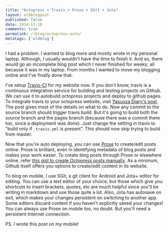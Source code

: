 ```yaml
---
title: "Octopress + Travis + Prose + SGit + Jota"
layout: oldblogpost
published: false
date: 2014-11-18
comments: true
permalink: //blog/octopress-auto/
metatags: ['oldblog']
---
```


I had a problem. I wanted to blog more and mostly wrote in my personal laptop.  Although, I usually wouldn't have the time to finish it. And so, there would go an incomplete blog post which I never finished for weeks; all because it was in my laptop. From months I wanted to move my blogging online and I've finally done that.

<!--- more --->

I've setup [Travis-CI][1] for my website now. If you don't know, travis is a continuous integration service for building and testing projects on Github. We can use it to autobuild octopress projects and deploy to github pages. To integrate travis to your octopress website, visit [Yasuoza Diary's post][2]. The post gives most of the details on what to do. Now any commit to the source branch should trigger travis build. But it's going to build both the source branch and the pages branch (because there was a commit there too, since a deployment was done). Just change the setting in travis to "build only if `.travis.yml` is present". This should now skip trying to build from master.

Now that you're auto deploying, you can use [Prose][3] to create/edit posts online. Prose is brilliant, even in identifying metadata of blog posts and makes your work easier. To create blog posts through Prose or elsewhere online, refer [this gist to create Octopress posts manually][4]. As a minimum, Github itself offers you options to create/edit content in its website.

To blog on mobile, I use SGit, a git client for Android and Jota+ editor for editing. You can use a text editor of your choice, but those which give you shortcuts to insert brackets, quotes, etc are much helpful since you'll be writing in markdown and use those quite a lot. Also, Jota has autosave on exit, which makes your changes persistent on switching to another app. Some editors discard content if you haven't explicitly saved your changes! You can always use Prose on mobile too, no doubt. But you'll need a persistent Internet connection.

PS. I wrote this post on my mobile!

[1]: https://travis-ci.org
[2]: http://blog.yasuoza.com/2014/01/13/octopress-plus-github-pages-plus-travis/
[3]: http://prose.io
[4]: https://gist.github.com/sathyamvellal/2e73e8c70735d0c9051d
